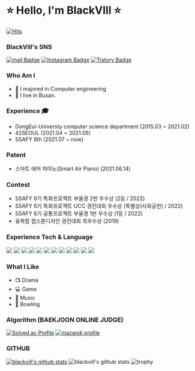# ⭐ Hello, I'm BlackVIll ⭐
[![Hits](https://hits.seeyoufarm.com/api/count/incr/badge.svg?url=https%3A%2F%2Fgithub.com%2Fblackvill&count_bg=%23EB8B10&title_bg=%23684327&icon=&icon_color=%23c33&title=VISIT&edge_flat=false)](https://github.com/blackvill)

### BlackVill's SNS

[![mail Badge](https://img.shields.io/badge/Mail-D14836?style=flat&logo=Gmail&logoColor=white)](mailto:postkim03@naver.com)
[![Instagram Badge](https://img.shields.io/badge/Instagram-9c38d1?style=flat&logo=Instagram&logoColor=white)](https://www.instagram.com/blackv2ll)
[![Tistory Badge](https://img.shields.io/badge/TistroyBlog-FF5722?style=flat&logoColor=white)](https://blackvill.tistory.com/)

### Who Am I
- 🥇 I majored in Computer engineering
- 🚅 I live in Busan.

### Experience 🎓
- DongEui-Universty computer science department (2015.03 ~ 2021.02)
- 42SEOUL (2021.04 ~ 2021.05)
- SSAFY 6th (2021.07 ~ now)

### Patent
- 스마트 에어 피아노(Smart Air Piano) (2021.06.14)

### Contest
- SSAFY 6기 특화프로젝트 부울경 2반 우수상 (2등 / 2022)
- SSAFY 6기 특화프로젝트 UCC 경진대회 우수상 (특별상(사회공헌) / 2022)
- SSAFY 6기 공통프로젝트 부울경 1반 우수상 (1등 / 2022)
- 융복합 캡스톤디자인 경진대회 최우수상 (2019)

### Experience Tech & Language
<img src="https://img.shields.io/badge/JAVA-007396?style=for-the-badge&logo=java&logoColor=white"> <img src="https://img.shields.io/badge/Spring-6DB33F?style=for-the-badge&logo=Spring&logoColor=white"> <img src="https://img.shields.io/badge/oracle-F80000?style=for-the-badge&logo=oracle&logoColor=white"> <img src="https://img.shields.io/badge/mysql-4479A1?style=for-the-badge&logo=mysql&logoColor=white"> <img src="https://img.shields.io/badge/javascript-F7DF1E?style=for-the-badge&logo=javascript&logoColor=black"> <img src="https://img.shields.io/badge/jquery-0769AD?style=for-the-badge&logo=jquery&logoColor=white">
<img src="https://img.shields.io/badge/vue.js-4FC08D?style=for-the-badge&logo=vue.js&logoColor=white"> <img src="https://img.shields.io/badge/html-E34F26?style=for-the-badge&logo=html5&logoColor=white"> <img src="https://img.shields.io/badge/css-1572B6?style=for-the-badge&logo=css3&logoColor=white"> <img src="https://img.shields.io/badge/bootstrap-7952B3?style=for-the-badge&logo=bootstrap&logoColor=white"> <img src="https://img.shields.io/badge/github-181717?style=for-the-badge&logo=github&logoColor=white"> <img src="https://img.shields.io/badge/apache tomcat-F8DC75?style=for-the-badge&logo=apachetomcat&logoColor=white">

### What I Like
- 📺  Drama
- 💻  Game
- 💽  Music
- 🎳  Bowling

### Algorithm (BAEKJOON ONLINE JUDGE)
[![Solved.ac Profile](http://mazassumnida.wtf/api/v2/generate_badge?boj=postkim03)](https://solved.ac/postkim03/)
[![mazandi profile](http://mazandi.herokuapp.com/api?handle=postkim03&theme=dark)](https://solved.ac/postkim03/)

### GITHUB
[![blackvill's github stats](https://github-readme-stats.vercel.app/api/top-langs/?username=blackvill&show_icons=true&hide_border=true&title_color=004386&icon_color=004386&layout=compact)](https://github.com/blackvill)
![blackvill's github stats](https://github-readme-stats.vercel.app/api?username=blackvill&show_icons=true) 
![trophy](https://github-profile-trophy.vercel.app/?username=blackvill)
